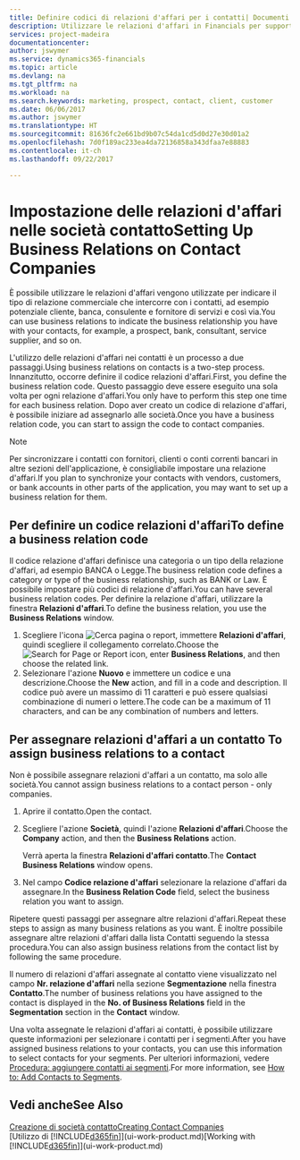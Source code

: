 ```yaml
---
title: Definire codici di relazioni d'affari per i contatti| Documenti Microsoft
description: Utilizzare le relazioni d'affari in Financials per supportare il marketing e per indicare il tipo di relazione commerciale che intercorre con prospetti e clienti, ad esempio, una banca o un fornitore di servizi.
services: project-madeira
documentationcenter: 
author: jswymer
ms.service: dynamics365-financials
ms.topic: article
ms.devlang: na
ms.tgt_pltfrm: na
ms.workload: na
ms.search.keywords: marketing, prospect, contact, client, customer
ms.date: 06/06/2017
ms.author: jswymer
ms.translationtype: HT
ms.sourcegitcommit: 81636fc2e661bd9b07c54da1cd5d0d27e30d01a2
ms.openlocfilehash: 7d0f189ac233ea4da72136858a343dfaa7e88883
ms.contentlocale: it-ch
ms.lasthandoff: 09/22/2017

---
```

# <a name="setting-up-business-relations-on-contact-companies"></a><span data-ttu-id="89214-103">Impostazione delle relazioni d'affari nelle società contatto</span><span class="sxs-lookup"><span data-stu-id="89214-103">Setting Up Business Relations on Contact Companies</span></span>
<span data-ttu-id="89214-104">È possibile utilizzare le relazioni d'affari vengono utilizzate per indicare il tipo di relazione commerciale che intercorre con i contatti, ad esempio potenziale cliente, banca, consulente e fornitore di servizi e così via.</span><span class="sxs-lookup"><span data-stu-id="89214-104">You can use business relations to indicate the business relationship you have with your contacts, for example, a prospect, bank, consultant, service supplier, and so on.</span></span>

<span data-ttu-id="89214-105">L'utilizzo delle relazioni d'affari nei contatti è un processo a due passaggi.</span><span class="sxs-lookup"><span data-stu-id="89214-105">Using business relations on contacts is a two-step process.</span></span> <span data-ttu-id="89214-106">Innanzitutto, occorre definire il codice relazioni d'affari.</span><span class="sxs-lookup"><span data-stu-id="89214-106">First, you define the business relation code.</span></span> <span data-ttu-id="89214-107">Questo passaggio deve essere eseguito una sola volta per ogni relazione d'affari.</span><span class="sxs-lookup"><span data-stu-id="89214-107">You only have to perform this step one time for each business relation.</span></span> <span data-ttu-id="89214-108">Dopo aver creato un codice di relazione d'affari, è possibile iniziare ad assegnarlo alle società.</span><span class="sxs-lookup"><span data-stu-id="89214-108">Once you have a business relation code, you can start to assign the code to contact companies.</span></span>

> [!NOTE]  
>   <span data-ttu-id="89214-109">Per sincronizzare i contatti con fornitori, clienti o conti correnti bancari in altre sezioni dell'applicazione, è consigliabile impostare una relazione d'affari.</span><span class="sxs-lookup"><span data-stu-id="89214-109">If you plan to synchronize your contacts with vendors, customers, or bank accounts in other parts of the application, you may want to set up a business relation for them.</span></span>

## <a name="to-define-a-business-relation-code"></a><span data-ttu-id="89214-110">Per definire un codice relazioni d'affari</span><span class="sxs-lookup"><span data-stu-id="89214-110">To define a business relation code</span></span>
<span data-ttu-id="89214-111">Il codice relazione d'affari definisce una categoria o un tipo della relazione d'affari, ad esempio BANCA o Legge.</span><span class="sxs-lookup"><span data-stu-id="89214-111">The business relation code defines a category or type of the business relationship, such as BANK or Law.</span></span> <span data-ttu-id="89214-112">È possibile impostare più codici di relazione d'affari.</span><span class="sxs-lookup"><span data-stu-id="89214-112">You can have several business relation codes.</span></span> <span data-ttu-id="89214-113">Per definire la relazione d'affari, utilizzare la finestra **Relazioni d'affari**.</span><span class="sxs-lookup"><span data-stu-id="89214-113">To define the business relation, you use the **Business Relations** window.</span></span>

1. <span data-ttu-id="89214-114">Scegliere l'icona ![Cerca pagina o report](media/ui-search/search_small.png "icona Cerca pagina o report"), immettere **Relazioni d'affari**, quindi scegliere il collegamento correlato.</span><span class="sxs-lookup"><span data-stu-id="89214-114">Choose the ![Search for Page or Report](media/ui-search/search_small.png "Search for Page or Report icon") icon, enter **Business Relations**, and then choose the related link.</span></span>
2. <span data-ttu-id="89214-115">Selezionare l'azione **Nuovo** e immettere un codice e una descrizione.</span><span class="sxs-lookup"><span data-stu-id="89214-115">Choose the **New** action, and fill in a code and description.</span></span> <span data-ttu-id="89214-116">Il codice può avere un massimo di 11 caratteri e può essere qualsiasi combinazione di numeri o lettere.</span><span class="sxs-lookup"><span data-stu-id="89214-116">The code can be a maximum of 11 characters, and can be any combination of numbers and letters.</span></span>

## <span data-ttu-id="89214-117"><a name="AssignBusRelContact"></a> Per assegnare relazioni d'affari a un contatto</span><span class="sxs-lookup"><span data-stu-id="89214-117"><a name="AssignBusRelContact"></a> To assign business relations to a contact</span></span>
<span data-ttu-id="89214-118">Non è possibile assegnare relazioni d'affari a un contatto, ma solo alle società.</span><span class="sxs-lookup"><span data-stu-id="89214-118">You cannot assign business relations to a contact person - only companies.</span></span>

1. <span data-ttu-id="89214-119">Aprire il contatto.</span><span class="sxs-lookup"><span data-stu-id="89214-119">Open the contact.</span></span>
2. <span data-ttu-id="89214-120">Scegliere l'azione **Società**, quindi l'azione **Relazioni d'affari**.</span><span class="sxs-lookup"><span data-stu-id="89214-120">Choose the **Company** action, and then the **Business Relations** action.</span></span>

    <span data-ttu-id="89214-121">Verrà aperta la finestra **Relazioni d'affari contatto**.</span><span class="sxs-lookup"><span data-stu-id="89214-121">The **Contact Business Relations** window opens.</span></span>
3. <span data-ttu-id="89214-122">Nel campo **Codice relazione d'affari** selezionare la relazione d'affari da assegnare.</span><span class="sxs-lookup"><span data-stu-id="89214-122">In the **Business Relation Code** field, select the business relation you want to assign.</span></span>

<span data-ttu-id="89214-123">Ripetere questi passaggi per assegnare altre relazioni d'affari.</span><span class="sxs-lookup"><span data-stu-id="89214-123">Repeat these steps to assign as many business relations as you want.</span></span> <span data-ttu-id="89214-124">È inoltre possibile assegnare altre relazioni d'affari dalla lista Contatti seguendo la stessa procedura.</span><span class="sxs-lookup"><span data-stu-id="89214-124">You can also assign business relations from the contact list by following the same procedure.</span></span>

<span data-ttu-id="89214-125">Il numero di relazioni d'affari assegnate al contatto viene visualizzato nel campo **Nr. relazione d'affari** nella sezione **Segmentazione** nella finestra **Contatto**.</span><span class="sxs-lookup"><span data-stu-id="89214-125">The number of business relations you have assigned to the contact is displayed in the **No. of Business Relations** field in the **Segmentation** section in the **Contact** window.</span></span>

<span data-ttu-id="89214-126">Una volta assegnate le relazioni d'affari ai contatti, è possibile utilizzare queste informazioni per selezionare i contatti per i segmenti.</span><span class="sxs-lookup"><span data-stu-id="89214-126">After you have assigned business relations to your contacts, you can use this information to select contacts for your segments.</span></span> <span data-ttu-id="89214-127">Per ulteriori informazioni, vedere [Procedura: aggiungere contatti ai segmenti](marketing-add-contact-segment.md).</span><span class="sxs-lookup"><span data-stu-id="89214-127">For more information, see [How to: Add Contacts to Segments](marketing-add-contact-segment.md).</span></span>

## <a name="see-also"></a><span data-ttu-id="89214-128">Vedi anche</span><span class="sxs-lookup"><span data-stu-id="89214-128">See Also</span></span>
[<span data-ttu-id="89214-129">Creazione di società contatto</span><span class="sxs-lookup"><span data-stu-id="89214-129">Creating Contact Companies</span></span>](marketing-create-contact-companies.md)  
<span data-ttu-id="89214-130">[Utilizzo di [!INCLUDE[d365fin](includes/d365fin_md.md)]](ui-work-product.md)</span><span class="sxs-lookup"><span data-stu-id="89214-130">[Working with [!INCLUDE[d365fin](includes/d365fin_md.md)]](ui-work-product.md)</span></span>

